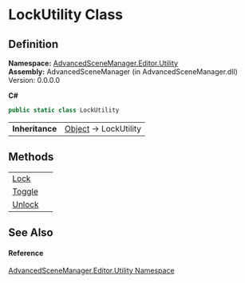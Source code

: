# LockUtility Class




## Definition
**Namespace:** <a href="N_AdvancedSceneManager_Editor_Utility">AdvancedSceneManager.Editor.Utility</a>  
**Assembly:** AdvancedSceneManager (in AdvancedSceneManager.dll) Version: 0.0.0.0

**C#**
``` C#
public static class LockUtility
```

<table><tr><td><strong>Inheritance</strong></td><td><a href="https://learn.microsoft.com/dotnet/api/system.object" target="_blank" rel="noopener noreferrer">Object</a>  →  LockUtility</td></tr>
</table>



## Methods
<table>
<tr>
<td><a href="M_AdvancedSceneManager_Editor_Utility_LockUtility_Lock">Lock</a></td>
<td> </td></tr>
<tr>
<td><a href="M_AdvancedSceneManager_Editor_Utility_LockUtility_Toggle">Toggle</a></td>
<td> </td></tr>
<tr>
<td><a href="M_AdvancedSceneManager_Editor_Utility_LockUtility_Unlock">Unlock</a></td>
<td> </td></tr>
</table>

## See Also


#### Reference
<a href="N_AdvancedSceneManager_Editor_Utility">AdvancedSceneManager.Editor.Utility Namespace</a>  
